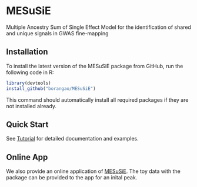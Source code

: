 # MESuSiE

Multiple Ancestry Sum of Single Effect Model for the identification of shared and unique signals in GWAS fine-mapping
  
## Installation

To install the latest version of the MESuSiE package from GitHub, run
the following code in R:

```R
library(devtools)
install_github("borangao/MESuSiE")
```

This command should automatically install all required packages if
they are not installed already.

## Quick Start

See [Tutorial](https://borangao.github.io/meSuSie_Analysis/) for detailed documentation and examples.


## Online App

We also provide an online application of [MESuSiE](https://borangao.shinyapps.io/meSuSie/). The toy data with the package can be provided to the app for an inital peak.
